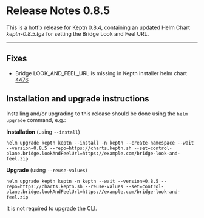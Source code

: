 # Release Notes 0.8.5

This is a hotfix release for Keptn 0.8.4, containing an updated Helm Chart *keptn-0.8.5.tgz* for setting the Bridge Look and Feel URL.

---

## Fixes

- Bridge LOOK_AND_FEEL_URL is missing in Keptn installer helm chart  [4476](https://github.com/keptn/keptn/issues/4476)

## Installation and upgrade instructions

Installing and/or upgrading to this release should be done using the `helm upgrade` command, e.g.:

**Installation** (using `--install`)
```console
helm upgrade keptn keptn --install -n keptn --create-namespace --wait --version=0.8.5 --repo=https://charts.keptn.sh --set=control-plane.bridge.lookAndFeelUrl=https://example.com/bridge-look-and-feel.zip
```

**Upgrade** (using `--reuse-values`)
```console
helm upgrade keptn keptn -n keptn --wait --version=0.8.5 --repo=https://charts.keptn.sh --reuse-values --set=control-plane.bridge.lookAndFeelUrl=https://example.com/bridge-look-and-feel.zip
```

It is not required to upgrade the CLI.
